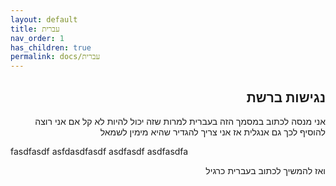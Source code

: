 ```yaml
---
layout: default
title: עברית
nav_order: 1
has_children: true
permalink: docs/עברית
---
```

<div dir="rtl">

 

<h2>
נגישות ברשת
</h2>

אני מנסה לכתוב במסמך הזה בעברית למרות שזה יכול להיות לא קל
אם אני רוצה להוסיף לכך גם אנגלית אז אני צריך להגדיר שהיא מימין לשמאל

<div dir="ltr">
fasdfasdf
asfdasdfasdf
asdfasdf
asdfasdfa
</div>

ואז להמשיך לכתוב בעברית כרגיל

</div>
